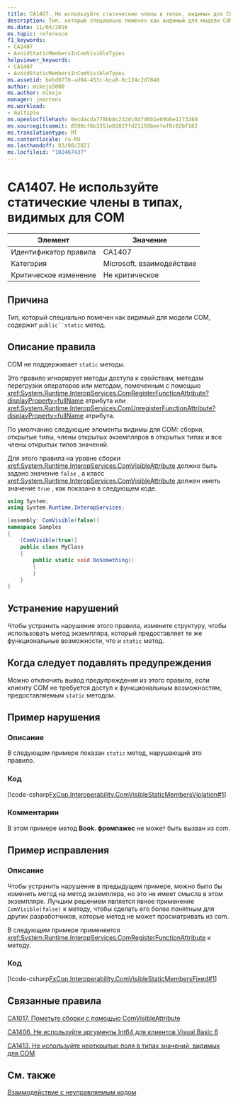 ```yaml
---
title: CA1407. Не используйте статические члены в типах, видимых для COM
description: Тип, который специально помечен как видимый для модели COM, содержит открытый статический метод.
ms.date: 11/04/2016
ms.topic: reference
f1_keywords:
- CA1407
- AvoidStaticMembersInComVisibleTypes
helpviewer_keywords:
- CA1407
- AvoidStaticMembersInComVisibleTypes
ms.assetid: bebd0776-ad04-453c-bca8-8c124c2d7840
author: mikejo5000
ms.author: mikejo
manager: jmartens
ms.workload:
- multiple
ms.openlocfilehash: 0ecdacda778bb8c232dc0dfd6b1e69b6e1173288
ms.sourcegitcommit: 8590cf6b3351e82827fd21159beefef0c02bf162
ms.translationtype: MT
ms.contentlocale: ru-RU
ms.lasthandoff: 03/08/2021
ms.locfileid: "102467437"
---
```

# <a name="ca1407-avoid-static-members-in-com-visible-types"></a>CA1407. Не используйте статические члены в типах, видимых для COM

|Элемент|Значение|
|-|-|
|Идентификатор правила|CA1407|
|Категория|Microsoft. взаимодействие|
|Критическое изменение|Не критическое|

## <a name="cause"></a>Причина
Тип, который специально помечен как видимый для модели COM, содержит `public``static` метод.

## <a name="rule-description"></a>Описание правила
COM не поддерживает `static` методы.

Это правило игнорирует методы доступа к свойствам, методам перегрузки операторов или методам, помеченным с помощью <xref:System.Runtime.InteropServices.ComRegisterFunctionAttribute?displayProperty=fullName> атрибута или <xref:System.Runtime.InteropServices.ComUnregisterFunctionAttribute?displayProperty=fullName> атрибута.

По умолчанию следующие элементы видимы для COM: сборки, открытые типы, члены открытых экземпляров в открытых типах и все члены открытых типов значений.

Для этого правила на уровне сборки <xref:System.Runtime.InteropServices.ComVisibleAttribute> должно быть задано значение `false` , а класс <xref:System.Runtime.InteropServices.ComVisibleAttribute> должен иметь значение `true` , как показано в следующем коде.

```csharp
using System;
using System.Runtime.InteropServices;

[assembly: ComVisible(false)]
namespace Samples
{
    [ComVisible(true)]
    public class MyClass
    {
        public static void DoSomething()
        {
        }
    }
}
```

## <a name="how-to-fix-violations"></a>Устранение нарушений
Чтобы устранить нарушение этого правила, измените структуру, чтобы использовать метод экземпляра, который предоставляет те же функциональные возможности, что и `static` метод.

## <a name="when-to-suppress-warnings"></a>Когда следует подавлять предупреждения
Можно отключить вывод предупреждения из этого правила, если клиенту COM не требуется доступ к функциональным возможностям, предоставляемым `static` методом.

## <a name="example-violation"></a>Пример нарушения

### <a name="description"></a>Описание
В следующем примере показан `static` метод, нарушающий это правило.

### <a name="code"></a>Код
[!code-csharp[FxCop.Interoperability.ComVisibleStaticMembersViolation#1](../code-quality/codesnippet/CSharp/ca1407-avoid-static-members-in-com-visible-types_1.cs)]

### <a name="comments"></a>Комментарии
В этом примере метод **Book. фромпажес** не может быть вызван из com.

## <a name="example-fix"></a>Пример исправления

### <a name="description"></a>Описание
Чтобы устранить нарушение в предыдущем примере, можно было бы изменить метод на метод экземпляра, но это не имеет смысла в этом экземпляре. Лучшим решением является явное применение `ComVisible(false)` к методу, чтобы сделать его более понятным для других разработчиков, которые метод не может просматривать из com.

В следующем примере применяется <xref:System.Runtime.InteropServices.ComRegisterFunctionAttribute> к методу.

### <a name="code"></a>Код
[!code-csharp[FxCop.Interoperability.ComVisibleStaticMembersFixed#1](../code-quality/codesnippet/CSharp/ca1407-avoid-static-members-in-com-visible-types_2.cs)]

## <a name="related-rules"></a>Связанные правила
[CA1017. Пометьте сборки с помощью ComVisibleAttribute](/dotnet/fundamentals/code-analysis/quality-rules/ca1017)

[CA1406. Не используйте аргументы Int64 для клиентов Visual Basic 6](../code-quality/ca1406.md)

[CA1413. Не используйте неоткрытые поля в типах значений, видимых для COM](../code-quality/ca1413.md)

## <a name="see-also"></a>См. также
[Взаимодействие с неуправляемым кодом](/dotnet/framework/interop/index)
